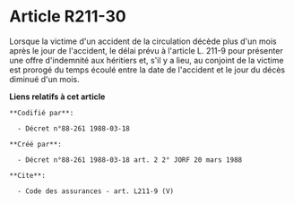# Article R211-30

Lorsque la victime d'un accident de la circulation décède plus d'un mois après le jour de l'accident, le délai prévu à
l'article L. 211-9 pour présenter une offre d'indemnité aux héritiers et, s'il y a lieu, au conjoint de la victime est
prorogé du temps écoulé entre la date de l'accident et le jour du décès diminué d'un mois.

**Liens relatifs à cet article**

	**Codifié par**:

	  - Décret n°88-261 1988-03-18

	**Créé par**:

	  - Décret n°88-261 1988-03-18 art. 2 2° JORF 20 mars 1988

	**Cite**:

	  - Code des assurances - art. L211-9 (V)
